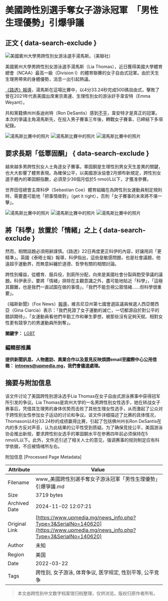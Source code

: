 # 美國跨性別選手奪女子游泳冠軍　「男性生理優勢」引爆爭議

## 正文 { data-search-exclude }


![美國賓州大學男跨性別女游泳選手湯馬斯。（美聯社）](upload/article/20220323165438813611.jpg)

美國賓州大學男跨性別女游泳選手湯馬斯（Lia Thomas），近日獲得美國大學體育總會（NCAA）最高一級（Division I）的體育聯賽的女子自由式冠軍。由於天生生理男帶來的身體優勢，消息一出引起熱議。

[《路透》報導](https://www.reuters.com/lifestyle/sports/world-athletics-president-coe-says-state-womens-sports-is-fragile-2022-03-22/)，湯馬斯在這場比賽中，以4分33.24秒完成500碼自由式，擊敗了曾在2021年代表美國出席東京奧運、生理性別女的游泳好手韋安特（Emma Weyant）。

共和黨籍佛州州長迪尚特（Ron DeSantis）感到[不平](https://www.usatoday.com/story/sports/college/2022/03/22/ron-desantis-proclamation-emma-weyant-lia-thomas/7130539001/)，韋安特才是真正的冠軍。本次的爭議主角湯馬斯先，在投入男子賽事三年後，轉戰女子賽事，已締結下多項紀錄。

![湯馬斯比賽中的照片](https://www.upmedia.mg/upload/content/20220323/VS220323164957654237.jpg)
![湯馬斯比賽中的照片](https://www.upmedia.mg/upload/content/20220323/bH220323165008380059.jpg)
![湯馬斯比賽中的照片](https://www.upmedia.mg/upload/content/20220323/fl220323165019930000.jpg)

## **要求長期「低睪固酮」** { data-search-exclude }

越來越多男跨性別女人士角逐女子賽事。睪固酮是生理性別男女天生差異的關鍵，也大大影響了體育表現。為確保公平，以美國游泳協會2月頒布新規定，跨性別女選手體內的睪固酮指數，必須至少36個月低於5 nmol/L以下，才獲准參賽。

世界田徑總會主席科伊（Sebastian Coe）體育組織在為跨性別女運動員制定規則時，需要盡可能地「把事情做對」（get it right），否則「女子賽事的未來將不堪一擊」。

![湯馬斯比賽中的照片](https://www.upmedia.mg/upload/content/20220323/kR220323165056485485.jpg)
![湯馬斯比賽中的照片](https://www.upmedia.mg/upload/content/20220323/kU220323165106298484.jpg)
![湯馬斯比賽中的照片](https://www.upmedia.mg/upload/content/20220323/cn220323165137969180.jpg)

## **將「科學」放置於「情緒」之上** { data-search-exclude }

然而，相關話題必須用辭謹慎。《路透》22日再度更正科伊的內容，好讓用詞「更精準」。英國《泰晤士報》報導，科伊指出，這些是敏感問題，也是社會議題，他遠超乎運動界，而無意糾纏於道德、哲學有關的相關討論。

跨性別權益，從體育、服兵役，到廁所分配，向來是美國社會分裂與飽受爭議的議題。科伊表示，要將「情緒」排除在主觀意識之外，盡可能地貼近「科學」，「這極其艱難，也是我們一直試圖在做的事情」，「我們不能忽視公眾情緒......但科學很重要」。

《福斯新聞》（Fox News）[報導](https://www.foxnews.com/politics/womens-groups-silent-transgender-lia-thomas)，維吉尼亞州第七國會選區議員候選人西亞爾西亞（Gina Ciarcia）表示：「我們見證了女子運動的滅亡，一切都源自於對公平的錯誤期待」，「女運動員看他們辛勤工作和畢生夢想，被那些沒有足夠天賦、相對女性更有競爭力的男運動員所剝奪」。

**關鍵字：** [LGBT](search.php?sh_keyword=LGBT)

### 編輯部推薦

**提供新聞訊息、人物邀訪、異業合作以及意見反映煩請email至國際中心公用信箱： [intnews@upmedia.mg](mailto:intnews@upmedia.mg)，我們會儘速處理。**

## 摘要与附加信息

<!-- tcd_abstract -->
该文件讨论了美国跨性别游泳选手Lia Thomas在女子自由式游泳赛事中获得冠军所引发的争议。Lia Thomas是宾州大学的一名男跨性别女性选手，她在转战女子赛事后，凭借其生理男的身体优势而击败了其他生理女性选手，从而激起了公众对于跨性别女性参加女子运动的讨论和争议。该文件详细描述了比赛的具体情况，Thomason以4分33.24秒的成绩赢得比赛，引起了包括佛州州长Ron DeSantis在内的多方反对声音，认为此结果的公平性受到质疑。为了确保竞技公平，美国游泳协会推出新规，要求跨性别女选手的睪固酮水平在参赛四年前必须保持在5 nmol/L以下。此外，文件还引述了相关人士的意见，强调赛事的规则制定应有科学依据，不应被情绪所左右。
<!-- tcd_abstract_end -->

附加信息 [Processed Page Metadata]

| Attribute       | Value                                  |
|-----------------|----------------------------------------|
| Filename        | www_美國跨性別選手奪女子游泳冠軍「男性生理優勢」引爆爭議.md                             |
| Size            | 3719 bytes                           |
| Archived Date   | 2024-11-02 12:07:21                             |
| Original Link   | [https://www.upmedia.mg/news_info.php?Type=3&SerialNo=140620](https://www.upmedia.mg/news_info.php?Type=3&SerialNo=140620)                       |
| Author          | 未知                               |
| Region          | 美国                               |
| Date            | 2022-03-22                                 |
| Tags            | 跨性别, 女子游泳, 体育争议, 医学规定, 性别平等, 公平竞争                                 |
>
> 本文由跨性别中文数字档案馆归档整理，仅供浏览。版权归原作者所有。
>